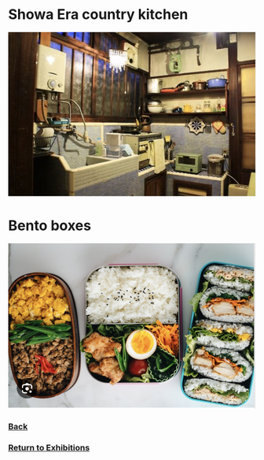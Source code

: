 # Showa Era country kitchen
![Showa kitchen](showa-kitchen.png)

# Bento boxes
![Bento box](Bento.png)

### [Back](https://github.com/mollyjones2023/ghibli-simulacrum/blob/main/2-ghibli-grand-warehouse/1-exhibitions/totoro-food-scene.md)
### [Return to Exhibitions]()

